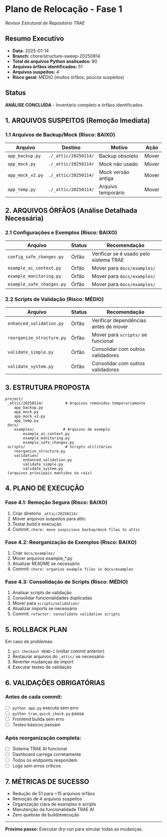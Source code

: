 ﻿# Plano de Relocação - Fase 1
*Revisor Estrutural de Repositório TRAE*

## Resumo Executivo
- **Data:** 2025-01-14
- **Branch:** chore/structure-sweep-20250814
- **Total de arquivos Python analisados:** 80
- **Arquivos órfãos identificados:** 51
- **Arquivos suspeitos:** 4
- **Risco geral:** MÉDIO (muitos órfãos, poucos suspeitos)

## Status
 **ANÁLISE CONCLUÍDA** - Inventário completo e órfãos identificados

## 1. ARQUIVOS SUSPEITOS (Remoção Imediata)

### 1.1 Arquivos de Backup/Mock (Risco: BAIXO)
| Arquivo | Destino | Motivo | Ação |
|---------|---------|--------|---------|
| `app_backup.py` | `./_attic/20250114/` | Backup obsoleto | Mover |
| `app_mock.py` | `./_attic/20250114/` | Mock não usado | Mover |
| `app_mock_v2.py` | `./_attic/20250114/` | Mock versão antiga | Mover |
| `app_temp.py` | `./_attic/20250114/` | Arquivo temporário | Mover |

## 2. ARQUIVOS ÓRFÃOS (Análise Detalhada Necessária)

### 2.1 Configurações e Exemplos (Risco: BAIXO)
| Arquivo | Status | Recomendação |
|---------|--------|-------------|
| `config_safe_changes.py` | Órfão | Verificar se é usado pelo sistema TRAE |
| `example_ai_context.py` | Órfão | Mover para `docs/examples/` |
| `example_monitoring.py` | Órfão | Mover para `docs/examples/` |
| `example_safe_changes.py` | Órfão | Mover para `docs/examples/` |

### 2.2 Scripts de Validação (Risco: MÉDIO)
| Arquivo | Status | Recomendação |
|---------|--------|-------------|
| `enhanced_validation.py` | Órfão | Verificar dependências antes de mover |
| `reorganize_structure.py` | Órfão | Mover para `scripts/` se funcional |
| `validate_simple.py` | Órfão | Consolidar com outros validadores |
| `validate_system.py` | Órfão | Consolidar com outros validadores |

## 3. ESTRUTURA PROPOSTA

```
project/
 _attic/20250114/          # Arquivos removidos temporariamente
    app_backup.py
    app_mock.py
    app_mock_v2.py
    app_temp.py
 docs/
    examples/             # Arquivos de exemplo
        example_ai_context.py
        example_monitoring.py
        example_safe_changes.py
 scripts/                  # Scripts utilitários
    reorganize_structure.py
    validation/
        enhanced_validation.py
        validate_simple.py
        validate_system.py
 (arquivos principais mantidos na raiz)
```

## 4. PLANO DE EXECUÇÃO

### Fase 4.1: Remoção Segura (Risco: BAIXO)
1. Criar diretório `_attic/20250114/`
2. Mover arquivos suspeitos para attic
3. Testar build e execução
4. Commit: `chore: move suspicious backup/mock files to attic`

### Fase 4.2: Reorganização de Exemplos (Risco: BAIXO)
1. Criar `docs/examples/`
2. Mover arquivos example_*.py
3. Atualizar README se necessário
4. Commit: `chore: organize example files in docs/examples`

### Fase 4.3: Consolidação de Scripts (Risco: MÉDIO)
1. Analisar scripts de validação
2. Consolidar funcionalidades duplicadas
3. Mover para `scripts/validation/`
4. Atualizar imports se necessário
5. Commit: `refactor: consolidate validation scripts`

## 5. ROLLBACK PLAN

Em caso de problemas:
1. `git checkout HEAD~1` (voltar commit anterior)
2. Restaurar arquivos do `_attic/` se necessário
3. Reverter mudanças de import
4. Executar testes de validação

## 6. VALIDAÇÕES OBRIGATÓRIAS

### Antes de cada commit:
- [ ] `python app.py` executa sem erro
- [ ] `python trae_quick_check.py` passa
- [ ] Frontend builda sem erro
- [ ] Testes básicos passam

### Após reorganização completa:
- [ ] Sistema TRAE AI funcional
- [ ] Dashboard carrega corretamente
- [ ] Todos os endpoints respondem
- [ ] Logs sem erros críticos

## 7. MÉTRICAS DE SUCESSO

-  Redução de 51 para ~15 arquivos órfãos
-  Remoção de 4 arquivos suspeitos
-  Organização clara de examples e scripts
-  Manutenção da funcionalidade TRAE AI
-  Zero quebras de build/execução

---

**Próximo passo:** Executar dry-run para simular todas as mudanças.
